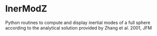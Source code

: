 # InerModZ
Python routines to compute and display inertial modes of a full sphere according to the analytical solution provided by Zhang et al. 2001, JFM
